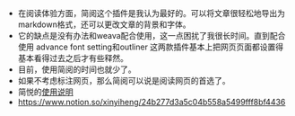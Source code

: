 - 在阅读体验方面，简阅这个插件是我认为最好的。可以将文章很轻松地导出为markdown格式，还可以更改文章的背景和字体。
- 它的缺点是没有办法和weava配合使用，这一点困扰了我很长时间。直到配合使用 advance font setting和outliner 这两款插件基本上把网页页面都设置得基本看得过去之后才有些释然。
- 目前，使用简阅的时间也就少了。
- 如果不考虑标注网页，那么简阅可以说是阅读网页的首选了。
- 简悦的[使用说明](https://workflowy.com/s/22/iDn82ReW7Neki2oW)
- https://www.notion.so/xinyiheng/24b277d3a5c04b558a5499fff8bf4436
